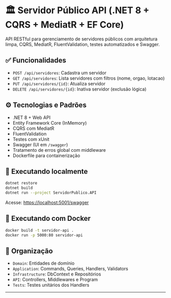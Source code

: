 # 🏛️ Servidor Público API (.NET 8 + CQRS + MediatR + EF Core)

API RESTful para gerenciamento de servidores públicos com arquitetura limpa, CQRS, MediatR, FluentValidation, testes automatizados e Swagger.

## ✅ Funcionalidades

- `POST /api/servidores`: Cadastra um servidor
- `GET /api/servidores`: Lista servidores com filtros (nome, orgao, lotacao)
- `PUT /api/servidores/{id}`: Atualiza servidor
- `DELETE /api/servidores/{id}`: Inativa servidor (exclusão lógica)

## ⚙️ Tecnologias e Padrões

- .NET 8 + Web API
- Entity Framework Core (InMemory)
- CQRS com MediatR
- FluentValidation
- Testes com xUnit
- Swagger (UI em `/swagger`)
- Tratamento de erros global com middleware
- Dockerfile para containerização

## 🚀 Executando localmente

```bash
dotnet restore
dotnet build
dotnet run --project ServidorPublico.API
```

Acesse: [https://localhost:5001/swagger](https://localhost:5001/swagger)

## 🐳 Executando com Docker

```bash
docker build -t servidor-api .
docker run -p 5000:80 servidor-api
```

## 📁 Organização

- `Domain`: Entidades de domínio
- `Application`: Commands, Queries, Handlers, Validators
- `Infrastructure`: DbContext e Repositórios
- `API`: Controllers, Middlewares e Program
- `Tests`: Testes unitários dos Handlers

---

